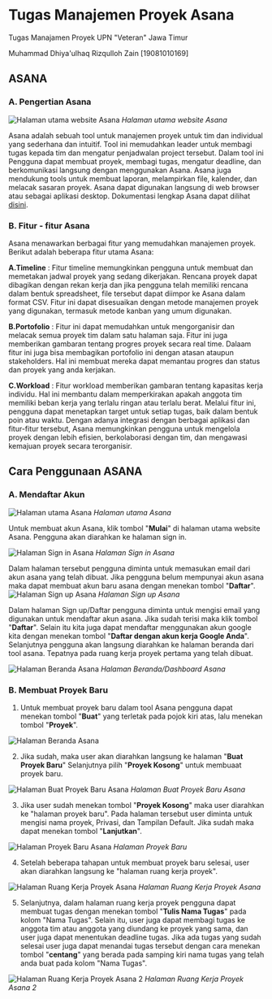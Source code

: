 # Tugas Manajemen Proyek Asana

Tugas Manajamen Proyek UPN "Veteran" Jawa Timur

Muhammad Dhiya'ulhaq Rizqulloh Zain \[19081010169\]

## ASANA
### A. Pengertian Asana

![Halaman utama website Asana](Asana/1.png)
*Halaman utama website Asana*

Asana adalah sebuah tool untuk manajemen proyek untuk tim dan individual yang sederhana dan intuitif. Tool ini memudahkan leader untuk membagi tugas kepada tim dan mengatur penjadwalan project tersebut. Dalam tool ini Pengguna dapat membuat proyek, membagi tugas, mengatur deadline, dan berkomunikasi langsung dengan menggunakan Asana. Asana juga mendukung tools untuk membuat laporan, melampirkan file, kalender, dan melacak sasaran proyek. Asana dapat digunakan langsung di web browser atau sebagai aplikasi desktop. Dokumentasi lengkap Asana dapat dilihat [disini](https://asana.com/guide/help).

### B. Fitur - fitur Asana
Asana menawarkan berbagai fitur yang memudahkan manajemen proyek. Berikut adalah beberapa fitur utama Asana:

**A.Timeline** : 
Fitur timeline memungkinkan pengguna untuk membuat dan memetakan jadwal proyek yang sedang dikerjakan. Rencana proyek dapat dibagikan dengan rekan kerja dan jika pengguna telah memiliki rencana dalam bentuk spreadsheet, file tersebut dapat diimpor ke Asana dalam format CSV. Fitur ini dapat disesuaikan dengan metode manajemen proyek yang digunakan, termasuk metode kanban yang umum digunakan.

**B.Portofolio** : 
Fitur ini dapat memudahkan untuk mengorganisir dan melacak semua proyek tim dalam satu halaman saja. Fitur ini juga memberikan gambaran tentang progres proyek secara real time. Dalaam fitur ini juga bisa membagikan portofolio ini dengan atasan ataupun stakeholders. Hal ini membuat mereka dapat memantau progres dan status dan proyek yang anda kerjakan.

**C.Workload** : 
Fitur workload memberikan gambaran tentang kapasitas kerja individu. Hal ini membantu dalam memperkirakan apakah anggota tim memiliki beban kerja yang terlalu ringan atau terlalu berat. Melalui fitur ini, pengguna dapat menetapkan target untuk setiap tugas, baik dalam bentuk poin atau waktu. Dengan adanya integrasi dengan berbagai aplikasi dan fitur-fitur tersebut, Asana memungkinkan pengguna untuk mengelola proyek dengan lebih efisien, berkolaborasi dengan tim, dan mengawasi kemajuan proyek secara terorganisir.

## Cara Penggunaan ASANA
### A. Mendaftar Akun

![Halaman utama Asana ](Asana/1.png)
*Halaman utama Asana*

Untuk membuat akun Asana, klik tombol "**Mulai**" di halaman utama website Asana. Pengguna akan diarahkan ke halaman sign in.

![Halaman Sign in Asana](Asana/3.png)
*Halaman Sign in Asana*

Dalam halaman tersebut pengguna diminta untuk memasukan email dari akun asana yang telah dibuat. Jika pengguna belum mempunyai akun asana maka dapat membuat akun baru asana dengan menekan tombol "**Daftar**".
![Halaman Sign up Asana](Asana/2.png)
*Halaman Sign up Asana*

Dalam halaman Sign up/Daftar pengguna diminta untuk mengisi email yang digunakan untuk mendaftar akun asana. Jika sudah terisi maka klik tombol "**Daftar**". Selain itu kita juga dapat mendaftar menggunakan akun google kita dengan menekan tombol "**Daftar dengan akun kerja Google Anda**". Selanjutnya pengguna akan langsung diarahkan ke halaman beranda dari tool asana. Tepatnya pada ruang kerja proyek pertama yang telah dibuat.

![Halaman Beranda Asana](Asana/4.png)
*Halaman Beranda/Dashboard Asana*


### B. Membuat Proyek Baru

1. Untuk membuat proyek baru dalam tool Asana pengguna dapat menekan tombol "**Buat**" yang terletak pada pojok kiri atas, lalu menekan tombol "**Proyek**".

![Halaman Beranda Asana](Asana/5.png)

2. Jika sudah, maka user akan diarahkan langsung ke halaman "**Buat Proyek Baru**" Selanjutnya pilih "**Proyek Kosong**" untuk membuaat proyek baru.

![Halaman Buat Proyek Baru Asana](Asana/6.png)
*Halaman Buat Proyek Baru Asana*

3. Jika user sudah menekan tombol "**Proyek Kosong**" maka user diarahkan ke "halaman proyek baru". Pada halaman tersebut user diminta untuk mengisi nama proyek, Privasi, dan Tampilan Default. Jika sudah maka dapat menekan tombol "**Lanjutkan**".

![Halaman Proyek Baru Asana](Asana/7.png)
*Halaman Proyek Baru*

4. Setelah beberapa tahapan untuk membuat proyek baru selesai, user akan diarahkan langsung ke "halaman ruang kerja proyek".

![Halaman Ruang Kerja Proyek Asana](Asana/8.png)
*Halaman Ruang Kerja Proyek Asana*

5. Selanjutnya, dalam halaman ruang kerja proyek pengguna dapat membuat tugas dengan menekan tombol "**Tulis Nama Tugas**" pada kolom "Nama Tugas". Selain itu, user juga dapat membagi tugas ke anggota tim atau anggota yang diundang ke proyek yang sama, dan user juga dapat menentukan deadline tugas. Jika ada tugas yang sudah selesai user juga dapat menandai tugas tersebut dengan cara menekan tombol "**centang**" yang berada pada samping kiri nama tugas yang telah anda buat pada kolom "Nama Tugas".

![Halaman Ruang Kerja Proyek Asana 2](Asana/10.png)
*Halaman Ruang Kerja Proyek Asana 2*
